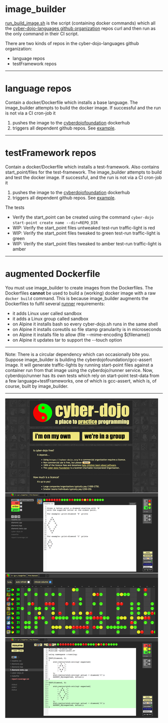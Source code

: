 # image_builder

[run_build_image.sh](https://github.com/cyber-dojo-languages/image_builder/blob/master/run_build_image.sh)
is the script (containing docker commands) which all the
[cyber-dojo-languages github organization](https://github.com/cyber-dojo-languages)
repos curl and then run as the only command in their CI script.

There are two kinds of repos in the cyber-dojo-languages github organization:
- language repos
- testFramework repos

- - - -

# language repos
Contain a docker/Dockerfile which installs a base language.
The image_builder attempts to build the docker image.
If successful and the run is not via a CI cron-job it
1. pushes the image to the
[cyberdojofoundation](https://hub.docker.com/u/cyberdojofoundation/)
dockerhub
2. triggers all dependent github repos.
See [example](https://github.com/cyber-dojo-languages/python).

- - - -

# testFramework repos
Contain a docker/Dockerfile which installs a test-framework.
Also contains start_point/files for the test-framework.
The image_builder attempts to build and test the docker image.
If successful, and the run is not via a CI cron-job it
1. pushes the image to the
[cyberdojofoundation](https://hub.docker.com/u/cyberdojofoundation/)
dockerhub
2. triggers all dependent github repos.
See [example](https://github.com/cyber-dojo-languages/python-pytest).

The tests
- Verify the start_point can be created using the command `cyber-dojo start-point create name --dir=REPO_DIR`
- WIP: Verify the start_point files untweaked test-run traffic-light is red
- WIP: Verify the start_point files tweaked to green test-run traffic-light is green
- WIP: Verify the start_point files tweaked to amber test-run traffic-light is amber

- - - -

# augmented Dockerfile
You must use image_builder to create images from the Dockerfiles.
The Dockerfiles **cannot** be used to build a (working) docker image with a
raw `docker build` command. This is because image_builder augments the
Dockerfiles to fulfil several [runner](https://github.com/cyber-dojo/runner)
requirements:
- it adds Linux user called sandbox
- it adds a Linux group called sandbox
- on Alpine it installs bash so every cyber-dojo.sh runs in the same shell
- on Alpine it installs coreutils so file stamp granularity is in microseconds
- on Alpine it installs file to allow (file --mime-encoding ${filename})
- on Alpine it updates tar to support the --touch option

- - - -

Note: There is a circular dependency which can occasionally bite you.
Suppose image_builder is building the cyberdojofoundation/gcc-assert image.
It will generate traffic-lights by running start-point files against
a container run from that image using the cyberdojo/runner service.
Now, cyberdojo/runner has its own tests which rely on start-point test-data
from a few language+testFrameworks, one of which is gcc-assert, which is,
of course, built by image_builder.

- - - -

![cyber-dojo.org home page](https://github.com/cyber-dojo/cyber-dojo/blob/master/shared/home_page_snapshot.png)

